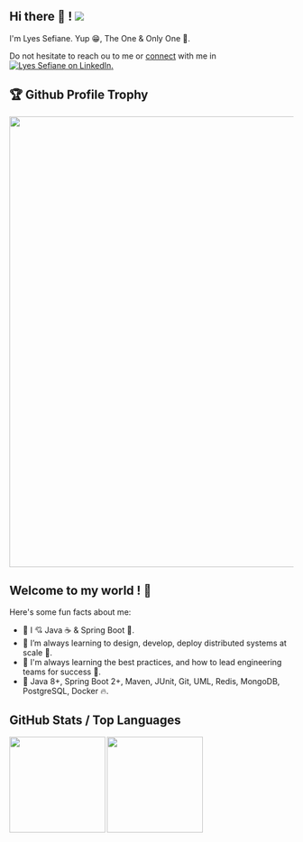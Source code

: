 ## Hi there 👋 !  ![](https://komarev.com/ghpvc/?username=lyes-s&color=green)

I'm Lyes Sefiane. Yup 😁, The One & Only One 🧐. 

Do not hesitate to reach ou to me or [connect](#contact) with me in <a href="https://ca.linkedin.com/in/lyes-sefiane">
<img alt="Lyes Sefiane on LinkedIn" src="https://img.shields.io/badge/LinkedIn-0077B5?style=for-the-badge&logo=linkedin&logoColor=white" />.</a>


## 🏆 Github Profile Trophy

<a href="https://github.com/ryo-ma/github-profile-trophy">
  <img width=800 src="https://github-profile-trophy.vercel.app/?username=lyes-s&column=8&theme=darkhub&no-frame=true"/>
</a>

<h2>Welcome to my world ! 🥳</h2>

Here's some fun facts about me:

- 🔭 I 💘 Java ☕️ & Spring Boot 🗽. 
- 🌱 I’m always learning to design, develop, deploy distributed systems at scale 🚀.
- 🎯 I'm always learning the best practices, and how to lead engineering teams for success 🎇.
- 💬 Java 8+, Spring Boot 2+, Maven, JUnit, Git, UML, Redis, MongoDB, PostgreSQL, Docker 🔥.


## GitHub Stats / Top Languages

<div>
  <img height="170" align="left" src="https://github-readme-stats.vercel.app/api?username=lyes-s&show_icons=true&theme=radical" />
  <img height="170" src="https://github-readme-stats.vercel.app/api/top-langs/?username=lyes-s&show_icons=true&layout=compact&theme=radical" />
</div>
